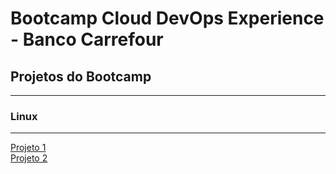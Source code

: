 # Bootcamp Cloud DevOps Experience - Banco Carrefour

## Projetos do Bootcamp
---
### Linux
---
[Projeto 1](https://github.com/mateushlsilva/Linux-dio-projeto1)<br>
[Projeto 2](https://github.com/mateushlsilva/Linux-dio-projeto2)
